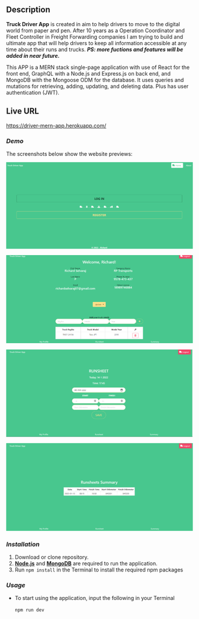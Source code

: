 ## Description

**Truck Driver App** is created in aim to help drivers to move to the digital world from paper and pen. After 10 years as a Operation Coordinator and Fleet Controller in Freight Forwarding companies I am trying to build and ultimate app that will help drivers to keep all information accessible at any time about their runs and trucks. **_PS: more fuctions and features will be added in near future._**

This APP is a MERN stack single-page application with use of React for the front end, GraphQL with a Node.js and Express.js on back end, and MongoDB with the Mongoose ODM for the database. It uses queries and mutations for retrieving, adding, updating, and deleting data. Plus has user authentication (JWT).

## Live URL

https://driver-mern-app.herokuapp.com/

### _Demo_

The screenshots below show the website previews:

![Home Page](client/public/images/preview1.png)

![Profile Page](client/public/images/preview4.png)

![Runsheet Page](client/public/images/preview5.png)

![Summary Page](client/public/images/preview6.png)

### _Installation_

1. Download or clone repository.
2. [**Node.js**](https://nodejs.org/en/about/) and [**MongoDB**](https://www.mongodb.com/try/download/community) are required to run the application.
3. Run `npm install` in the Terminal to install the required npm packages

### _Usage_

- To start using the application, input the following in your Terminal

  `npm run dev`
